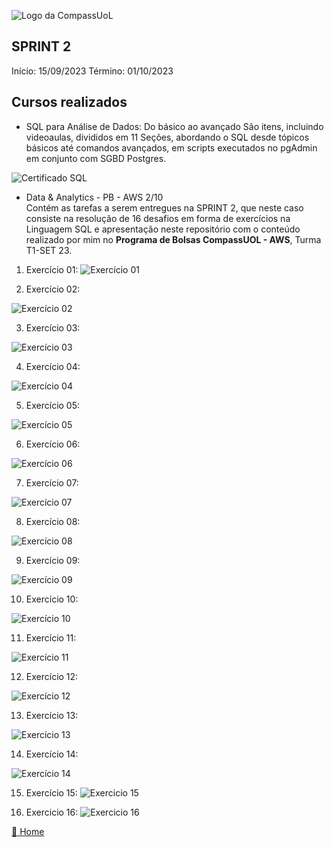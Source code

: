 ![Logo da CompassUoL](/img/Logo_CompassUOL.png)
## SPRINT 2
Início: 15/09/2023  Término: 01/10/2023

## Cursos realizados

* SQL para Análise de Dados: Do básico ao avançado
São  itens, incluindo videoaulas, divididos em 11 Seções, abordando o SQL desde tópicos básicos até comandos avançados, em scripts executados no pgAdmin em conjunto com SGBD Postgres.

![Certificado SQL]()

* Data & Analytics - PB - AWS 2/10</br>
Contém as tarefas a serem entregues na SPRINT 2, que neste caso consiste na resolução de 16 desafios em forma de exercícios na Linguagem SQL e apresentação neste repositório com o conteúdo realizado por mim no **Programa de Bolsas CompassUOL - AWS**, Turma T1-SET 23.

1. Exercício 01:
![Exercício 01](/SPRINT%202/img/EX1.png)

2. Exercício 02:

![Exercício 02](/SPRINT%202/img/EX2.png)

3. Exercício 03:

![Exercício 03](/SPRINT%202/img/EX3.png)

4. Exercício 04:

![Exercício 04](/SPRINT%202/img/EX4.png)

5. Exercício 05:

![Exercício 05](/SPRINT%202/img/EX5.png)

6. Exercício 06:

![Exercício 06](/SPRINT%202/img/EX6.png)

7. Exercício 07:

![Exercício 07](/SPRINT%202/img/EX7.png)

8. Exercício 08:

![Exercício 08](/SPRINT%202/img/EX8.png)

9. Exercício 09:

![Exercício 09](/SPRINT%202/img/EX9.png)

10. Exercício 10:

![Exercício 10](/SPRINT%202/img/EX10.png)

11. Exercício 11:

![Exercício 11](/SPRINT%202/img/EX11.png)

12. Exercício 12:

![Exercício 12](/SPRINT%202/img/EX12.png)

13. Exercício 13:

![Exercício 13](/SPRINT%202/img/EX13.png)

14. Exercício 14:

![Exercício 14](/SPRINT%202/img/EX14.png)

15. Exercício 15:
![Exercicio 15](/SPRINT%202/img/EX15.png)

16. Exercicio 16:
![Exercicio 16](/SPRINT%202/img/EX16.png)


[:file_folder: Home](/)